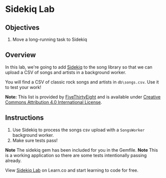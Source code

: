 # Sidekiq Lab

## Objectives

1. Move a long-running task to Sidekiq

## Overview

In this lab, we're going to add [Sidekiq](https://github.com/mperham/sidekiq) to the song library so that we can
upload a CSV of songs and artists in a background worker.

You will find a CSV of classic rock songs and artists in `db\songs.csv`. Use it to test your work!

**Note:** This list is provided by [FiveThirtyEight](https://github.com/fivethirtyeight/data/blob/master/classic-rock/classic-rock-song-list.csv) and is available under [Creative Commons Attribution 4.0 International License](http://creativecommons.org/licenses/by/4.0/).

## Instructions

1. Use Sidekiq to process the songs csv upload with a `SongsWorker` background worker.
2. Make sure tests pass!

**Note** The sidekiq gem has been included for you in the Gemfile.
**Note** This is a working application so there are some tests intentionally passing already.

<p data-visibility='hidden'>View <a href='https://learn.co/lessons/rails-sidekiq-lab' title='Sidekiq Lab'>Sidekiq Lab</a> on Learn.co and start learning to code for free.</p>

